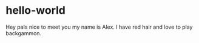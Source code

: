 # hello-world
Hey pals nice to meet you my name is Alex. I have red hair and love to play backgammon.
